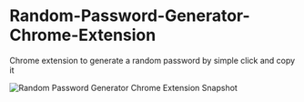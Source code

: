 # Random-Password-Generator-Chrome-Extension
Chrome extension to generate a random password by simple click and copy it

![Random Password Generator Chrome Extension Snapshot](https://user-images.githubusercontent.com/11549748/164943181-3168fb20-2018-4c82-bfa4-b488c2246a9e.png)
